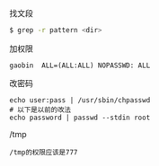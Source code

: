 找文段
```bash
$ grep -r pattern <dir>
```
加权限
```
gaobin  ALL=(ALL:ALL) NOPASSWD: ALL
```
改密码
```
echo user:pass | /usr/sbin/chpasswd
# 以下是以前的改法
echo password | passwd --stdin root
```
/tmp
```
/tmp的权限应该是777
```
